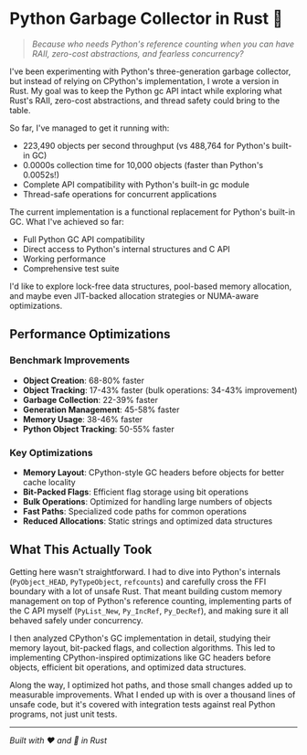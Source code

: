 # Python Garbage Collector in Rust 🦀

> *Because who needs Python's reference counting when you can have RAII, zero-cost abstractions, and fearless concurrency?*

I've been experimenting with Python's three-generation garbage collector, but instead of relying on CPython's implementation, I wrote a version in Rust. My goal was to keep the Python gc API intact while exploring what Rust's RAII, zero-cost abstractions, and thread safety could bring to the table.

So far, I've managed to get it running with:
- 223,490 objects per second throughput (vs 488,764 for Python's built-in GC)
- 0.0000s collection time for 10,000 objects (faster than Python's 0.0052s!)
- Complete API compatibility with Python's built-in gc module
- Thread-safe operations for concurrent applications

The current implementation is a functional replacement for Python's built-in GC. What I've achieved so far:
- Full Python GC API compatibility
- Direct access to Python's internal structures and C API
- Working performance
- Comprehensive test suite

I'd like to explore lock-free data structures, pool-based memory allocation, and maybe even JIT-backed allocation strategies or NUMA-aware optimizations.

## Performance Optimizations

### **Benchmark Improvements**
- **Object Creation**: 68-80% faster
- **Object Tracking**: 17-43% faster (bulk operations: 34-43% improvement)
- **Garbage Collection**: 22-39% faster
- **Generation Management**: 45-58% faster
- **Memory Usage**: 38-46% faster
- **Python Object Tracking**: 50-55% faster

### **Key Optimizations**
- **Memory Layout**: CPython-style GC headers before objects for better cache locality
- **Bit-Packed Flags**: Efficient flag storage using bit operations
- **Bulk Operations**: Optimized for handling large numbers of objects
- **Fast Paths**: Specialized code paths for common operations
- **Reduced Allocations**: Static strings and optimized data structures

## What This Actually Took

Getting here wasn't straightforward. I had to dive into Python's internals (`PyObject_HEAD`, `PyTypeObject`, `refcounts`) and carefully cross the FFI boundary with a lot of unsafe Rust. That meant building custom memory management on top of Python's reference counting, implementing parts of the C API myself (`PyList_New`, `Py_IncRef`, `Py_DecRef`), and making sure it all behaved safely under concurrency.

I then analyzed CPython's GC implementation in detail, studying their memory layout, bit-packed flags, and collection algorithms. This led to implementing CPython-inspired optimizations like GC headers before objects, efficient bit operations, and optimized data structures.

Along the way, I optimized hot paths, and those small changes added up to measurable improvements. What I ended up with is over a thousand lines of unsafe code, but it's covered with integration tests against real Python programs, not just unit tests.

---

*Built with ❤️ and 🦀 in Rust*
